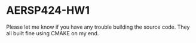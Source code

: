 # AERSP424-HW1

Please let me know if you have any trouble building the source code. They all built fine using CMAKE on my end.